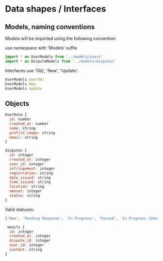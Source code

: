 # Data shapes / Interfaces

## Models, naming conventions

Models will be imported using the following convention:

use namespace with 'Models' suffix
```js
import * as UserModels from '../models/users'
import * as DisputeModels from '../models/disputes'
```

Interfaces use 'Obj', 'New', 'Update':
```js
UserModels.UserObj
UserModels.New
UserModels.Update
```

## Objects

```js
UserData {
  id: number
  created_at: number
  name: string
  profile_image: string
  email: string
}
```

```js
disputes {
  id: integer
  created_at: integer
  user_id: integer
  infringement: integer
  registration: string
  date_issued: string
  time_issued: string
  location: string
  amount: integer
  status: string
}
```

Valid statuses:
```js
['New', 'Pending Response', 'In Progress', 'Paused', 'In Progress (User Override)', 'Appeal Failed', 'Resolved']
```


```js
 emails {
  id: integer
  created_at: integer
  dispute_id: integer
  user_id: integer
  content: string
}
```
